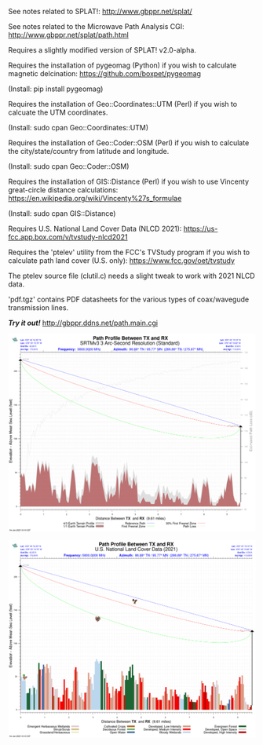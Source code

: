 See notes related to SPLAT!: http://www.gbppr.net/splat/

See notes related to the Microwave Path Analysis CGI: http://www.gbppr.net/splat/path.html

Requires a slightly modified version of SPLAT! v2.0-alpha.

Requires the installation of pygeomag (Python) if you wish to calculate magnetic delcination: https://github.com/boxpet/pygeomag

(Install: pip install pygeomag)

Requires the installation of Geo::Coordinates::UTM (Perl) if you wish to calcuate the UTM coordinates.

(Install: sudo cpan Geo::Coordinates::UTM)

Requires the installation of Geo::Coder::OSM (Perl) if you wish to calculate the city/state/country from latitude and longitude.

(Install: sudo cpan Geo::Coder::OSM)

Requires the installation of GIS::Distance (Perl) if you wish to use Vincenty great-circle distance calculations: https://en.wikipedia.org/wiki/Vincenty%27s_formulae

(Install: sudo cpan GIS::Distance)

Requires U.S. National Land Cover Data (NLCD 2021): https://us-fcc.app.box.com/v/tvstudy-nlcd2021

Requires the 'ptelev' utility from the FCC's TVStudy program if you wish to calculate path land cover (U.S. only): https://www.fcc.gov/oet/tvstudy

The ptelev source file (clutil.c) needs a slight tweak to work with 2021 NLCD data.

'pdf.tgz' contains PDF datasheets for the various types of coax/wavegude transmission lines.

***Try it out!*** http://gbppr.ddns.net/path.main.cgi

![Example terrain and path profile](TerrainProfile1.png)

![Example land cover profile](LULCProfile1.png)






